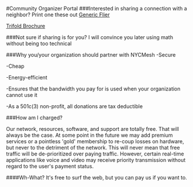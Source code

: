 #Community Organizer Portal
###Interested in sharing a connection with a neighbor? Print one these out
[Generic Flier](https://nycmesh.net/leaflet/leaflet-bw.pdf)

[Trifold Brochure](https://nycmesh.net/leaflet/meshmail.pdf)

###Not sure if sharing is for you?
I will convince you later using math without being too technical

###Why you/your organization should partner with NYCMesh
-Secure

-Cheap

-Energy-efficient

-Ensures that the bandwidth you pay for is used when your organization cannot use it

-As a 501c(3) non-profit, all donations are tax deductible


###How am I charged?

Our network, resources, software, and support are totally free. That will always be the case. At some point in the future we may add premium services or a pointless 'gold' membership to re-coup losses on hardware, but never to the detriment of the network. This will never mean that free traffic will be de-prioritized over paying traffic. However, certain real-time applications like voice and video may receive priority transmission without regard to the user's payment status.

####Wh-What?
It's free to surf the web, but you can pay us if you want to.



